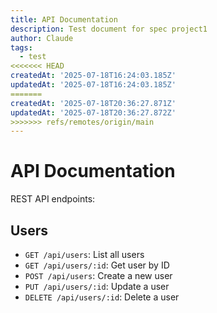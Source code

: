 ```yaml
---
title: API Documentation
description: Test document for spec project1
author: Claude
tags:
  - test
<<<<<<< HEAD
createdAt: '2025-07-18T16:24:03.185Z'
updatedAt: '2025-07-18T16:24:03.185Z'
=======
createdAt: '2025-07-18T20:36:27.871Z'
updatedAt: '2025-07-18T20:36:27.872Z'
>>>>>>> refs/remotes/origin/main
---
```

# API Documentation

REST API endpoints:

## Users

- `GET /api/users`: List all users
- `GET /api/users/:id`: Get user by ID
- `POST /api/users`: Create a new user
- `PUT /api/users/:id`: Update a user
- `DELETE /api/users/:id`: Delete a user
